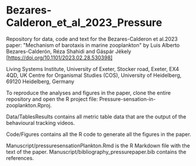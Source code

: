 # Bezares-Calderon_et_al_2023_Pressure

Repository for data, code and text for the Bezares-Calderon et al.2023 paper:
"Mechanism of barotaxis in marine zooplankton"
by
Luis Alberto Bezares-Calderón, Réza Shahidi and Gáspár Jékely
[https://doi.org/10.1101/2023.02.28.530398]

Living Systems Institute, University of Exeter, Stocker road, Exeter, EX4 4QD, UK
Centre for Organismal Studies (COS), University of Heidelberg, 69120 Heidelberg, Germany

To reproduce the analyses and figures in the paper, clone the entire repository and open the R project file: Pressure-sensation-in-zooplankton.Rproj.

Data/TablesResults contains all metric table data that are the output of the behavioural tracking videos.

Code/Figures contains all the R code to generate all the figures in the paper.

Manuscript/pressuresensationPlankton.Rmd is the R Markdown file with the text of the paper.
Manuscript/bibliography_pressurepaper.bib contains the references.
